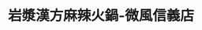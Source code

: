 ---
title: "岩漿漢方麻辣火鍋-微風信義店"
description: "岩漿漢方麻辣火鍋-微風信義店"
layout: shop
keywords:
  - 美食競賽
  - 台灣美食
  - 美食精選
datePublished: "2025-06-30"
dateModified: "2025-07-06"
city: "台北市"
district: "信義區"
address: "110台北市信義區忠孝東路五段68號4樓"
phone: "0227290299"
geo: "25.04068526991549, 121.56696363608249"
google_map: "https://maps.app.goo.gl/RXqs5x1Z6tjudjmk8"
footinder: ""
official: "https://yenchiang-hotpot.com/"
award:
  - name: "台北國際牛肉麵節"
    year: "2024"
    entries:
      - group: "鮮食組"
        cooking_style: "紅燒"
        rank: "金牌"

---